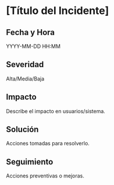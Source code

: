 # [Título del Incidente]

## Fecha y Hora
YYYY-MM-DD HH:MM

## Severidad
Alta/Media/Baja

## Impacto
Describe el impacto en usuarios/sistema.

## Solución
Acciones tomadas para resolverlo.

## Seguimiento
Acciones preventivas o mejoras.
